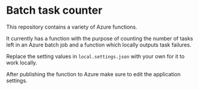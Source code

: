 # **Batch task counter**
This repository contains a variety of Azure functions.

It currently has a function with the purpose of counting the number of tasks left in an Azure batch job and a function which locally outputs task failures.

Replace the setting values in `local.settings.json` with your own for it to work locally.

After publishing the function to Azure make sure to edit the application settings.
